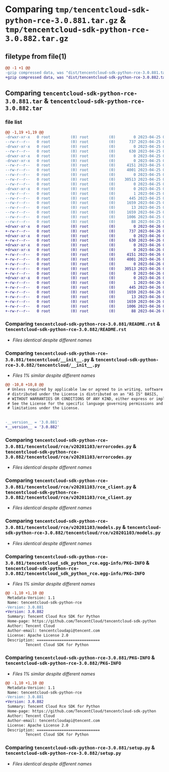 # Comparing `tmp/tencentcloud-sdk-python-rce-3.0.881.tar.gz` & `tmp/tencentcloud-sdk-python-rce-3.0.882.tar.gz`

## filetype from file(1)

```diff
@@ -1 +1 @@
-gzip compressed data, was "dist/tencentcloud-sdk-python-rce-3.0.881.tar", last modified: Tue Apr 25 00:49:36 2023, max compression
+gzip compressed data, was "dist/tencentcloud-sdk-python-rce-3.0.882.tar", last modified: Wed Apr 26 03:43:49 2023, max compression
```

## Comparing `tencentcloud-sdk-python-rce-3.0.881.tar` & `tencentcloud-sdk-python-rce-3.0.882.tar`

### file list

```diff
@@ -1,19 +1,19 @@
-drwxr-xr-x   0 root         (0) root         (0)        0 2023-04-25 00:49:36.000000 tencentcloud-sdk-python-rce-3.0.881/
--rw-r--r--   0 root         (0) root         (0)      737 2023-04-25 00:49:36.000000 tencentcloud-sdk-python-rce-3.0.881/README.rst
-drwxr-xr-x   0 root         (0) root         (0)        0 2023-04-25 00:49:36.000000 tencentcloud-sdk-python-rce-3.0.881/tencentcloud/
--rw-r--r--   0 root         (0) root         (0)      630 2023-04-25 00:49:36.000000 tencentcloud-sdk-python-rce-3.0.881/tencentcloud/__init__.py
-drwxr-xr-x   0 root         (0) root         (0)        0 2023-04-25 00:49:36.000000 tencentcloud-sdk-python-rce-3.0.881/tencentcloud/rce/
-drwxr-xr-x   0 root         (0) root         (0)        0 2023-04-25 00:49:36.000000 tencentcloud-sdk-python-rce-3.0.881/tencentcloud/rce/v20201103/
--rw-r--r--   0 root         (0) root         (0)     4151 2023-04-25 00:49:36.000000 tencentcloud-sdk-python-rce-3.0.881/tencentcloud/rce/v20201103/errorcodes.py
--rw-r--r--   0 root         (0) root         (0)     4001 2023-04-25 00:49:36.000000 tencentcloud-sdk-python-rce-3.0.881/tencentcloud/rce/v20201103/rce_client.py
--rw-r--r--   0 root         (0) root         (0)        0 2023-04-25 00:49:36.000000 tencentcloud-sdk-python-rce-3.0.881/tencentcloud/rce/v20201103/__init__.py
--rw-r--r--   0 root         (0) root         (0)    30513 2023-04-25 00:49:36.000000 tencentcloud-sdk-python-rce-3.0.881/tencentcloud/rce/v20201103/models.py
--rw-r--r--   0 root         (0) root         (0)        0 2023-04-25 00:49:36.000000 tencentcloud-sdk-python-rce-3.0.881/tencentcloud/rce/__init__.py
-drwxr-xr-x   0 root         (0) root         (0)        0 2023-04-25 00:49:36.000000 tencentcloud-sdk-python-rce-3.0.881/tencentcloud_sdk_python_rce.egg-info/
--rw-r--r--   0 root         (0) root         (0)        1 2023-04-25 00:49:36.000000 tencentcloud-sdk-python-rce-3.0.881/tencentcloud_sdk_python_rce.egg-info/dependency_links.txt
--rw-r--r--   0 root         (0) root         (0)      445 2023-04-25 00:49:36.000000 tencentcloud-sdk-python-rce-3.0.881/tencentcloud_sdk_python_rce.egg-info/SOURCES.txt
--rw-r--r--   0 root         (0) root         (0)     1659 2023-04-25 00:49:36.000000 tencentcloud-sdk-python-rce-3.0.881/tencentcloud_sdk_python_rce.egg-info/PKG-INFO
--rw-r--r--   0 root         (0) root         (0)       13 2023-04-25 00:49:36.000000 tencentcloud-sdk-python-rce-3.0.881/tencentcloud_sdk_python_rce.egg-info/top_level.txt
--rw-r--r--   0 root         (0) root         (0)     1659 2023-04-25 00:49:36.000000 tencentcloud-sdk-python-rce-3.0.881/PKG-INFO
--rw-r--r--   0 root         (0) root         (0)     1006 2023-04-25 00:49:36.000000 tencentcloud-sdk-python-rce-3.0.881/setup.py
--rw-r--r--   0 root         (0) root         (0)       88 2023-04-25 00:49:36.000000 tencentcloud-sdk-python-rce-3.0.881/setup.cfg
+drwxr-xr-x   0 root         (0) root         (0)        0 2023-04-26 03:43:49.000000 tencentcloud-sdk-python-rce-3.0.882/
+-rw-r--r--   0 root         (0) root         (0)      737 2023-04-26 03:43:49.000000 tencentcloud-sdk-python-rce-3.0.882/README.rst
+drwxr-xr-x   0 root         (0) root         (0)        0 2023-04-26 03:43:49.000000 tencentcloud-sdk-python-rce-3.0.882/tencentcloud/
+-rw-r--r--   0 root         (0) root         (0)      630 2023-04-26 03:43:49.000000 tencentcloud-sdk-python-rce-3.0.882/tencentcloud/__init__.py
+drwxr-xr-x   0 root         (0) root         (0)        0 2023-04-26 03:43:49.000000 tencentcloud-sdk-python-rce-3.0.882/tencentcloud/rce/
+drwxr-xr-x   0 root         (0) root         (0)        0 2023-04-26 03:43:49.000000 tencentcloud-sdk-python-rce-3.0.882/tencentcloud/rce/v20201103/
+-rw-r--r--   0 root         (0) root         (0)     4151 2023-04-26 03:43:49.000000 tencentcloud-sdk-python-rce-3.0.882/tencentcloud/rce/v20201103/errorcodes.py
+-rw-r--r--   0 root         (0) root         (0)     4001 2023-04-26 03:43:49.000000 tencentcloud-sdk-python-rce-3.0.882/tencentcloud/rce/v20201103/rce_client.py
+-rw-r--r--   0 root         (0) root         (0)        0 2023-04-26 03:43:49.000000 tencentcloud-sdk-python-rce-3.0.882/tencentcloud/rce/v20201103/__init__.py
+-rw-r--r--   0 root         (0) root         (0)    30513 2023-04-26 03:43:49.000000 tencentcloud-sdk-python-rce-3.0.882/tencentcloud/rce/v20201103/models.py
+-rw-r--r--   0 root         (0) root         (0)        0 2023-04-26 03:43:49.000000 tencentcloud-sdk-python-rce-3.0.882/tencentcloud/rce/__init__.py
+drwxr-xr-x   0 root         (0) root         (0)        0 2023-04-26 03:43:49.000000 tencentcloud-sdk-python-rce-3.0.882/tencentcloud_sdk_python_rce.egg-info/
+-rw-r--r--   0 root         (0) root         (0)        1 2023-04-26 03:43:49.000000 tencentcloud-sdk-python-rce-3.0.882/tencentcloud_sdk_python_rce.egg-info/dependency_links.txt
+-rw-r--r--   0 root         (0) root         (0)      445 2023-04-26 03:43:49.000000 tencentcloud-sdk-python-rce-3.0.882/tencentcloud_sdk_python_rce.egg-info/SOURCES.txt
+-rw-r--r--   0 root         (0) root         (0)     1659 2023-04-26 03:43:49.000000 tencentcloud-sdk-python-rce-3.0.882/tencentcloud_sdk_python_rce.egg-info/PKG-INFO
+-rw-r--r--   0 root         (0) root         (0)       13 2023-04-26 03:43:49.000000 tencentcloud-sdk-python-rce-3.0.882/tencentcloud_sdk_python_rce.egg-info/top_level.txt
+-rw-r--r--   0 root         (0) root         (0)     1659 2023-04-26 03:43:49.000000 tencentcloud-sdk-python-rce-3.0.882/PKG-INFO
+-rw-r--r--   0 root         (0) root         (0)     1006 2023-04-26 03:43:49.000000 tencentcloud-sdk-python-rce-3.0.882/setup.py
+-rw-r--r--   0 root         (0) root         (0)       88 2023-04-26 03:43:49.000000 tencentcloud-sdk-python-rce-3.0.882/setup.cfg
```

### Comparing `tencentcloud-sdk-python-rce-3.0.881/README.rst` & `tencentcloud-sdk-python-rce-3.0.882/README.rst`

 * *Files identical despite different names*

### Comparing `tencentcloud-sdk-python-rce-3.0.881/tencentcloud/__init__.py` & `tencentcloud-sdk-python-rce-3.0.882/tencentcloud/__init__.py`

 * *Files 1% similar despite different names*

```diff
@@ -10,8 +10,8 @@
 # Unless required by applicable law or agreed to in writing, software
 # distributed under the License is distributed on an "AS IS" BASIS,
 # WITHOUT WARRANTIES OR CONDITIONS OF ANY KIND, either express or implied.
 # See the License for the specific language governing permissions and
 # limitations under the License.
 
 
-__version__ = '3.0.881'
+__version__ = '3.0.882'
```

### Comparing `tencentcloud-sdk-python-rce-3.0.881/tencentcloud/rce/v20201103/errorcodes.py` & `tencentcloud-sdk-python-rce-3.0.882/tencentcloud/rce/v20201103/errorcodes.py`

 * *Files identical despite different names*

### Comparing `tencentcloud-sdk-python-rce-3.0.881/tencentcloud/rce/v20201103/rce_client.py` & `tencentcloud-sdk-python-rce-3.0.882/tencentcloud/rce/v20201103/rce_client.py`

 * *Files identical despite different names*

### Comparing `tencentcloud-sdk-python-rce-3.0.881/tencentcloud/rce/v20201103/models.py` & `tencentcloud-sdk-python-rce-3.0.882/tencentcloud/rce/v20201103/models.py`

 * *Files identical despite different names*

### Comparing `tencentcloud-sdk-python-rce-3.0.881/tencentcloud_sdk_python_rce.egg-info/PKG-INFO` & `tencentcloud-sdk-python-rce-3.0.882/tencentcloud_sdk_python_rce.egg-info/PKG-INFO`

 * *Files 1% similar despite different names*

```diff
@@ -1,10 +1,10 @@
 Metadata-Version: 1.1
 Name: tencentcloud-sdk-python-rce
-Version: 3.0.881
+Version: 3.0.882
 Summary: Tencent Cloud Rce SDK for Python
 Home-page: https://github.com/TencentCloud/tencentcloud-sdk-python
 Author: Tencent Cloud
 Author-email: tencentcloudapi@tencent.com
 License: Apache License 2.0
 Description: ============================
         Tencent Cloud SDK for Python
```

### Comparing `tencentcloud-sdk-python-rce-3.0.881/PKG-INFO` & `tencentcloud-sdk-python-rce-3.0.882/PKG-INFO`

 * *Files 1% similar despite different names*

```diff
@@ -1,10 +1,10 @@
 Metadata-Version: 1.1
 Name: tencentcloud-sdk-python-rce
-Version: 3.0.881
+Version: 3.0.882
 Summary: Tencent Cloud Rce SDK for Python
 Home-page: https://github.com/TencentCloud/tencentcloud-sdk-python
 Author: Tencent Cloud
 Author-email: tencentcloudapi@tencent.com
 License: Apache License 2.0
 Description: ============================
         Tencent Cloud SDK for Python
```

### Comparing `tencentcloud-sdk-python-rce-3.0.881/setup.py` & `tencentcloud-sdk-python-rce-3.0.882/setup.py`

 * *Files identical despite different names*

